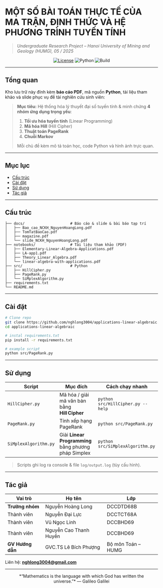 # **MỘT SỐ BÀI TOÁN THỰC TẾ CỦA MA TRẬN, ĐỊNH THỨC VÀ HỆ PHƯƠNG TRÌNH TUYẾN TÍNH**
> *Undergraduate Research Project – Hanoi University of Mining and Geology (HUMG), 05 / 2025*

<p align="center">
  <a href="LICENSE"><img src="https://img.shields.io/badge/license-MIT-green.svg" alt="License"/></a>
  <img src="https://img.shields.io/badge/python-3.10%2B-blue" alt="Python"/>
  <img src="https://img.shields.io/badge/build-passing-brightgreen" alt="Build"/>
</p>

---

## Tổng quan
Kho lưu trữ này đính kèm **báo cáo PDF**, mã nguồn **Python**, tài liệu tham khảo và slide phục vụ đề tài nghiên cứu sinh viên:

> **Mục tiêu:** Hệ thống hóa lý thuyết đại số tuyến tính & minh chứng **4 nhóm ứng dụng trọng yếu**:
>
> 1. **Tối ưu hóa tuyến tính** (Linear Programming)  
> 2. **Mã hóa Hill** (Hill Cipher)  
> 3. **Thuật toán PageRank**  
> 4. **Chuỗi Markov**
>
> Mỗi chủ đề kèm mô tả toán học, code Python và hình ảnh trực quan.

---

## Mục lục
- [Cấu trúc](#-cấu-trúc)
- [Cài đặt](#️-cài-đặt)
- [Sử dụng](#-sử-dụng)
- [Tác giả](#-tác-giả)

---

## Cấu trúc
```text
├── docs/                     # Báo cáo & slide & bài báo tạp trí
│   ├── Bao_cao_NCKH_NguyenHoangLong.pdf
│   ├── TomTatBaoCao.pdf
│   ├── magazine.pdf
│   └── slide_NCKH_NguyenHoangLong.pdf
├── notebooks/                # Tài liệu tham khảo (PDF)
│   ├── Elementary-Linear-Algebra-Applications.pdf
│   ├── LA-app1.pdf
│   ├── Theory_Linear_Algebra.pdf
│   └── linear-algebra-with-applications.pdf
├── src/                      # Python
│   ├── HillCipher.py
│   ├── PageRank.py
│   └── SiMplexAlgorithm.py
├── requirements.txt 
└── README.md 
```
---

## Cài đặt
```bash
# Clone repo
git clone https://github.com/nghlong3004/applications-linear-algebraic.git
cd applications-linear-algebraic

# instal requirements.txt
pip install -r requirements.txt

# example script
python src/PageRank.py
```

---

## Sử dụng

| Script | Mục đích | Cách chạy nhanh |
|--------|----------|-----------------|
| `HillCipher.py` | Mã hóa / giải mã văn bản bằng **Hill Cipher** | `python src/HillCipher.py --help` |
| `PageRank.py` | Tính xếp hạng PageRank | `python src/PageRank.py` |
| `SiMplexAlgorithm.py` | Giải **Linear Programming** bằng phương pháp Simplex | `python src/SiMplexAlgorithm.py` |

> Scripts ghi log ra console & file `log/output.log` (tùy cấu hình).

---

## Tác giả

| Vai trò | Họ tên | Lớp |
|---------|--------|-----|
| **Trưởng nhóm** | Nguyễn Hoàng Long | DCCDTD68B |
| Thành viên | Nguyễn Đại Lực | DCCTCT68A |
| Thành viên  | Vũ Ngọc Linh | DCCBHD69 |
| Thành viên  | Nguyễn Cao Thanh Huyền | DCCBHD69 |
| **GV Hướng dẫn** | GVC.TS Lê Bích Phượng | Bộ môn Toán – HUMG |

Liên hệ: **nghlong3004@gmail.com**

---

<p align="center">*“Mathematics is the language with which God has written the universe.”* — Galileo Galilei</p>
